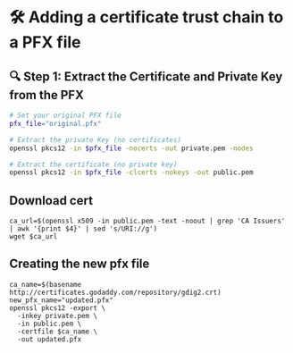 # 🛠️ Adding a certificate trust chain to a PFX file
## 🔍 Step 1: Extract the Certificate and Private Key from the PFX
```bash
# Set your original PFX file
pfx_file="original.pfx"

# Extract the private Key (no certificates)
openssl pkcs12 -in $pfx_file -nocerts -out private.pem -nodes

# Extract the certificate (no private key)
openssl pkcs12 -in $pfx_file -clcerts -nokeys -out public.pem
```

## Download cert
```
ca_url=$(openssl x509 -in public.pem -text -noout | grep 'CA Issuers' | awk '{print $4}' | sed 's/URI://g')
wget $ca_url
```
## Creating the new pfx file
```
ca_name=$(basename http://certificates.godaddy.com/repository/gdig2.crt)
new_pfx_name="updated.pfx"
openssl pkcs12 -export \
  -inkey private.pem \
  -in public.pem \
  -certfile $ca_name \
  -out updated.pfx
```
